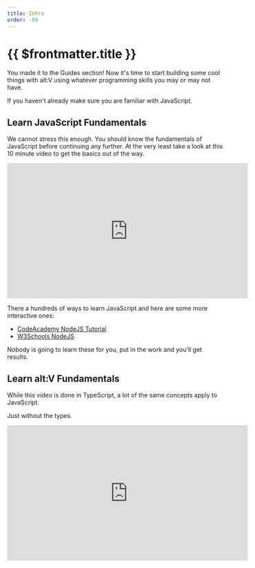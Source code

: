 ```yaml
---
title: Intro
order: -99
---
```


# {{ $frontmatter.title }}

You made it to the Guides section! Now it's time to start building some cool things with alt:V using whatever programming skills you may or may not have.

If you haven't already make sure you are familiar with JavaScript.

## Learn JavaScript Fundamentals

We cannot stress this enough. You should know the fundamentals of JavaScript before continuing any further. At the very least take a look at this 10 minute video to get the basics out of the way.

<iframe width="560" height="315" src="https://www.youtube.com/embed/Zl2TZDFyHuU" title="YouTube video player" frameborder="0" allow="accelerometer; autoplay; clipboard-write; encrypted-media; gyroscope; picture-in-picture" allowfullscreen></iframe>

There a hundreds of ways to learn JavaScript and here are some more interactive ones:

* [CodeAcademy NodeJS Tutorial](https://www.codecademy.com/learn/learn-node-js/modules/welcome-to-learn-node-js)
* [W3Schools NodeJS](https://www.w3schools.com/nodejs/)
  
Nobody is going to learn these for you, put in the work and you'll get results.

## Learn alt:V Fundamentals

While this video is done in TypeScript, a lot of the same concepts apply to JavaScript. 

Just without the types.

<iframe width="560" height="315" src="https://www.youtube.com/embed/UTeNEiyrrIA" title="YouTube video player" frameborder="0" allow="accelerometer; autoplay; clipboard-write; encrypted-media; gyroscope; picture-in-picture" allowfullscreen></iframe>
